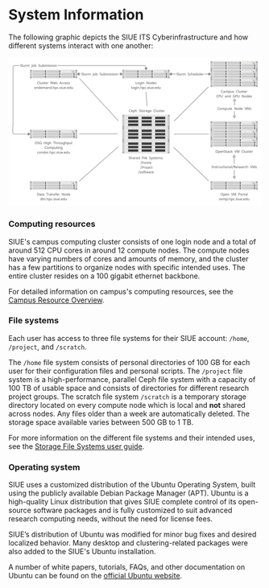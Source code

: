 # System Information

The following graphic depicts the SIUE ITS Cyberinfrastructure and how different systems interact with one another:

![cyberinfrastructure](user_guides/_media/cyberinfrastructure.png)

### Computing resources

SIUE's campus computing cluster consists of one login node and a total of around 512 CPU cores in around 12 compute nodes. The compute nodes have varying numbers of cores and amounts of memory, and the cluster has a few partitions to organize nodes with specific intended uses. The entire cluster resides on a 100 gigabit ethernet backbone.

For detailed information on campus's computing resources, see the [Campus Resource Overview](user_guides/resource-overview.md).

### File systems

Each user has access to three file systems for their SIUE account: `/home`, `/project`, and `/scratch`.

The `/home` file system consists of personal directories of 100 GB for each user for their configuration files and personal scripts. The `/project` file system is a high-performance, parallel Ceph file system with a capacity of 100 TB of usable space and consists of directories for different research project groups. The scratch file system `/scratch` is a temporary storage directory located on every compute node which is local and **not** shared across nodes. Any files older than a week are automatically deleted. The storage space available varies between 500 GB to 1 TB.

For more information on the different file systems and their intended uses, see the [Storage File Systems user guide](user_guides/storage-file-systems/.md).

### Operating system

SIUE uses a customized distribution of the Ubuntu Operating System, built using the publicly available Debian Package Manager (APT). Ubuntu is a high-quality Linux distribution that gives SIUE complete control of its open-source software packages and is fully customized to suit advanced research computing needs, without the need for license fees.

SIUE’s distribution of Ubuntu was modified for minor bug fixes and desired localized behavior. Many desktop and clustering-related packages were also added to the SIUE's Ubuntu installation.

A number of white papers, tutorials, FAQs, and other documentation on Ubuntu can be found on the [official Ubuntu website](https://ubuntu.com/tutorials).
